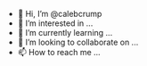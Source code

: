 - 👋 Hi, I’m @calebcrump
- 👀 I’m interested in ...
- 🌱 I’m currently learning ...
- 💞️ I’m looking to collaborate on ...
- 📫 How to reach me ...

<!---
calebcrump/calebcrump is a ✨ special ✨ repository because its `README.md` (this file) appears on your GitHub profile.
You can click the Preview link to take a look at your changes.
--->

